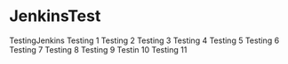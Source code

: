 # JenkinsTest
TestingJenkins
Testing 1
Testing 2
Testing 3
Testing 4
Testing 5
Testing 6
Testing 7
Testing 8
Testing 9
Testin 10
Testing 11
